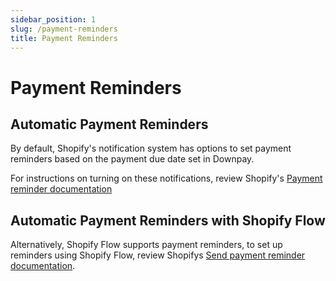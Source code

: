 ```yaml
---
sidebar_position: 1
slug: /payment-reminders
title: Payment Reminders
---
```


# Payment Reminders

## Automatic Payment Reminders

By default, Shopify's notification system has options to set payment reminders based on the payment due date set in Downpay. 

For instructions on turning on these notifications, review Shopify's [Payment reminder documentation](https://help.shopify.com/en/manual/orders/deferred-payments#set-payment-reminders)

## Automatic Payment Reminders with Shopify Flow

Alternatively, Shopify Flow supports payment reminders, to set up reminders using Shopify Flow, review Shopifys [Send payment reminder documentation](https://help.shopify.com/en/manual/shopify-flow/reference/actions/send-payment-reminder).